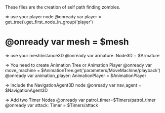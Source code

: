 These files are the creation of self path finding zombies. 

=> use your player node 
@onready var player = get_tree().get_first_node_in_group('player')
# @onready var mesh = $mesh

=> use your meshInstance3D 
@onready var armature: Node3D = $Armature

=> You need to create Animation Tree or Animation Player 
@onready var move_machine = $AnimationTree.get('parameters/MoveMachine/playback')
@onready var animation_player: AnimationPlayer = $AnimationPlayer

=> Include the NavigationAgent3D node 
@onready var nav_agent = $NavigationAgent3D

=> Add two Timer Nodes 
@onready var patrol_timer=$Timers/patrol_timer
@onready var attack: Timer = $Timers/attack
